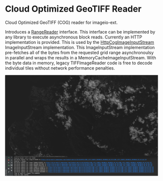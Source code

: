 # Cloud Optimized GeoTIFF Reader 

Cloud Optimized GeoTIFF (COG) reader for imageio-ext.   

Introduces a 
[RangeReader](./src/main/java/it/geosolutions/imageioimpl/plugins/tiff/RangeReader.java) interface.  This interface can 
be implemented by any library to execute asynchronous block reads.  Currently an HTTP implementation is provided.  This 
is used by the 
[HttpCogImageInputStream](./src/main/java/it/geosolutions/imageioimpl/plugins/tiff/HttpCogImageInputStream.java)
ImageInputStream implementation.  This ImageInputStream implementation pre-fetches all of the bytes from the requested 
grid range asynchronoulsy in parallel and wraps the results in a MemoryCacheImageInputStream.  With the byte data in 
memory, legacy TIFFImageReader code is free to decode individual tiles without network performance penalties.
 

![alt text](./images/example.png "COG")